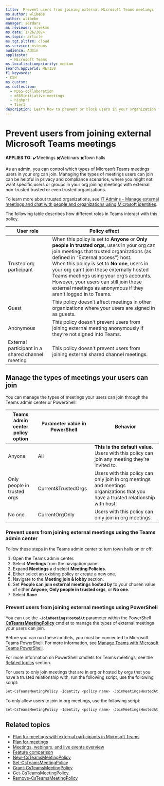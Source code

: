 ```yaml
---
title:  Prevent users from joining external Microsoft Teams meetings
ms.author: wlibebe
author: wlibebe
manager: serdars
ms.reviewer: vivekmo
ms.date: 1/26/2024
ms.topic: article
ms.tgt.pltfrm: cloud
ms.service: msteams
audience: Admin
appliesto: 
  - Microsoft Teams
ms.localizationpriority: medium
search.appverid: MET150
f1.keywords:
- CSH
ms.custom: 
ms.collection: 
  - M365-collaboration
  - m365initiative-meetings
  - highpri
  - Tier1
description: Learn how to prevent or block users in your organization from joining external meetings for IT Admins in Microsoft Teams. 
---
```


# Prevent users from joining external Microsoft Teams meetings

**APPLIES TO:** ✔️Meetings ✖️Webinars ✖️Town halls

As an admin, you can control which types of Microsoft Teams meetings users in your org can join. Managing the types of meetings users can join can be helpful in privacy and compliance scenarios, where you might not want specific users or groups in your org joining meetings with external non-trusted trusted or even trusted organizations.

To learn more about trusted organizations, see [IT Admins - Manage external meetings and chat with people and organizations using Microsoft identities](trusted-organizations-external-meetings-chat.md).

The following table describes how different roles in Teams interact with this policy.

|User role| Policy effect|
|---------|---------------|
|Trusted org participant| When this policy is set to **Anyone** or **Only people in trusted orgs**, users in your org can join meetings that trusted organizations (as defined in “External access”) host. <br> When this policy is set to **No one**, users in your org can't join these externally hosted Teams meetings using your org’s accounts. However, your users can still join these external meetings as anonymous if they aren’t logged in to Teams. |
|Guest| This policy doesn’t affect meetings in other organizations where your users are signed in as guests.|
|Anonymous| This policy doesn't prevent users from joining external meeting anonymously if they’re not signed into Teams.|
|External participant in a shared channel meeting| This policy doesn't prevent users from joining external shared channel meetings.|

## Manage the types of meetings your users can join

You can manage the types of meetings your users can join through the Teams admin center or PowerShell.

|Teams admin center policy option|Parameter value in PowerShell| Behavior|
|---------|---------|---------------|
|Anyone|All| **This is the default value.** Users with this policy can join any meeting they’re invited to. |
|Only people in trusted orgs|Current&TrustedOrgs| Users with this policy can only join in org meetings and meetings organizations that you have a trusted relationship with host.|
|No one|CurrentOrgOnly| Users with this policy can only join in org meetings.|

### Prevent users from joining external meetings using the Teams admin center

Follow these steps in the Teams admin center to turn town halls on or off:

1. Open the Teams admin center.
2. Select **Meetings** from the navigation pane.
3. Expand **Meetings** a d select **Meeting Policies**.
4. Either select an existing policy or create a new one.
5. Navigate to the **Meeting join & lobby** section.
6. Set **People can join external meetings hosted by** to your chosen value of either **Anyone**, **Only people in trusted orgs**, or **No one**.
7. Select **Save**

### Prevent users from joining external meetings using PowerShell

You can use the **`-JoinMeetingsHostedAt`** parameter within the PowerShell [**CsTeamsMeetingPolicy**](/powershell/module/skype/set-csteamsmeetingpolicy) cmdlet to manage the types of external meetings your users can join.

Before you can run these cmdlets, you must be connected to Microsoft Teams PowerShell. For more information, see [Manage Teams with Microsoft Teams PowerShell](/microsoftteams/teams-powershell-managing-teams).

For more information on PowerShell cmdlets for Teams meetings, see the [Related topics](#related-topics) section.

For users to only join meetings that are in org or hosted by orgs that you have a trusted relationship with, run the following script, use the following script:

```powershell
Set-CsTeamsMeetingPolicy -Identity <policy name> -JoinMeetingsHostedAt  Current&TrustedOrgs
```

To only allow users to join in org meetings, use the following script:

```powershell
Set-CsTeamsMeetingPolicy -Identity <policy name> -JoinMeetingsHostedAt  CurrentOrgOnly
```

## Related topics

- [Plan for meetings with external participants in Microsoft Teams](plan-meetings-external-participants.md)
- [Plan for meetings](plan-meetings.md)
- [Meetings, webinars, and live events overview](quick-start-meetings-live-events.md)
- [Feature comparison](meeting-webinar-town-hall-feature-comparison.md)
- [New-CsTeamsMeetingPolicy](/powershell/module/skype/new-csteamsmeetingpolicy)
- [Set-CsTeamsMeetingPolicy](/powershell/module/skype/set-csteamsmeetingpolicy)
- [Grant-CsTeamsMeetingPolicy](/powershell/module/skype/grant-csteamsmeetingpolicy)
- [Get-CsTeamsMeetingPolicy](/powershell/module/skype/get-csteamsmeetingpolicy)
- [Remove-CsTeamsMeetingPolicy](/powershell/module/skype/remove-csteamsmeetingpolicy)
